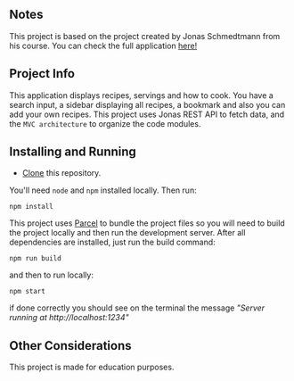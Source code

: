 ## Notes

This project is based on the project created by Jonas Schmedtmann from his course. You can check the full application <a href="https://forkify-v2.netlify.app">here!</a>

## Project Info

This application displays recipes, servings and how to cook. You have a search input, a sidebar displaying all recipes, a bookmark and also you can add your own recipes. This project uses Jonas REST API to fetch data, and the ```MVC architecture``` to organize the code modules.

## Installing and Running

- <a href="https://docs.github.com/pt/repositories/creating-and-managing-repositories/cloning-a-repository">Clone</a> this repository.

You'll need ```node``` and ```npm``` installed locally. Then run:

```
npm install
```
This project uses <a href="https://parceljs.org">Parcel</a> to bundle the project files so you will need to build the project locally and then run the development server.
After all dependencies are installed, just run the build command:

```
npm run build
```

and then to run locally:

```
npm start
````
if done correctly you should see on the terminal the message *"Server running at http://localhost:1234"*

## Other Considerations

This project is made for education purposes.
